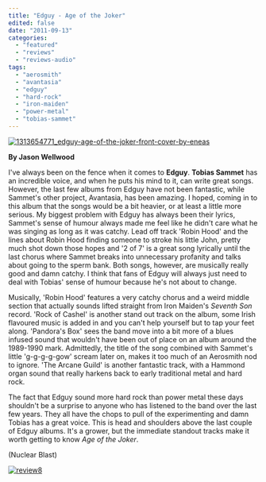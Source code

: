 ```yaml
---
title: "Edguy - Age of the Joker"
edited: false
date: "2011-09-13"
categories:
  - "featured"
  - "reviews"
  - "reviews-audio"
tags:
  - "aerosmith"
  - "avantasia"
  - "edguy"
  - "hard-rock"
  - "iron-maiden"
  - "power-metal"
  - "tobias-sammet"
---
```


[![](http://www.hellbound.ca/wp-content/uploads/2011/09/1313654771_edguy-age-of-the-joker-front-cover-by-eneas.jpg "1313654771_edguy-age-of-the-joker-front-cover-by-eneas")](http://www.hellbound.ca/wp-content/uploads/2011/09/1313654771_edguy-age-of-the-joker-front-cover-by-eneas.jpg)

**By Jason Wellwood**

I've always been on the fence when it comes to **Edguy**. **Tobias Sammet** has an incredible voice, and when he puts his mind to it, can write great songs. However, the last few albums from Edguy have not been fantastic, while Sammet's other project, Avantasia, has been amazing. I hoped, coming in to this album that the songs would be a bit heavier, or at least a little more serious. My biggest problem with Edguy has always been their lyrics, Sammet's sense of humour always made me feel like he didn't care what he was singing as long as it was catchy. Lead off track 'Robin Hood' and the lines about Robin Hood finding someone to stroke his little John, pretty much shot down those hopes and '2 of 7' is a great song lyrically until the last chorus where Sammet breaks into unnecessary profanity and talks about going to the sperm bank. Both songs, however, are musically really good and damn catchy. I think that fans of Edguy will always just need to deal with Tobias' sense of humour because he's not about to change.

Musically, 'Robin Hood' features a very catchy chorus and a weird middle section that actually sounds lifted straight from Iron Maiden's _Seventh Son_ record. 'Rock of Cashel' is another stand out track on the album, some Irish flavoured music is added in and you can't help yourself but to tap your feet along. 'Pandora's Box' sees the band move into a bit more of a blues infused sound that wouldn't have been out of place on an album around the 1989-1990 mark. Admittedly, the title of the song combined with Sammet's little 'g-g-g-g-gow' scream later on, makes it too much of an Aerosmith nod to ignore. 'The Arcane Guild' is another fantastic track, with a Hammond organ sound that really harkens back to early traditional metal and hard rock.

The fact that Edguy sound more hard rock than power metal these days shouldn't be a surprise to anyone who has listened to the band over the last few years. They all have the chops to pull of the experimenting and damn Tobias has a great voice. This is head and shoulders above the last couple of Edguy albums. It's a grower, but the immediate standout tracks make it worth getting to know _Age of the Joker_.

(Nuclear Blast)

[![](http://www.hellbound.ca/wp-content/uploads/2009/07/review8.png "review8")](http://www.hellbound.ca/wp-content/uploads/2009/07/review8.png)
